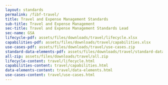 ```yaml
---
layout: standards
permalink: /fibf-travel/
title: Travel and Expense Management Standards
sub-title: Travel and Expense Management
sec-title: Travel and Expense Management Standards Lead
sec-name: GSA
lifecycle-pdf: assets/files/downloads/travel/lifecycle.xlsx
capabilities-pdf: assets/files/downloads/travel/capabilities.xlsx
use-cases-pdf: assets/files/downloads/travel/use-cases.zip
standard-data-elements-pdf: assets/files/downloads/travel/standard-data-elements.xlsm
all-zip: assets/files/downloads/travel/all.zip
lifecycle-content: travel/lifecycle.html
capabilities-content: travel/capabilities.html
data-elements-content: travel/data-elements.html
use-cases-content: travel/use-cases.html
---
```

